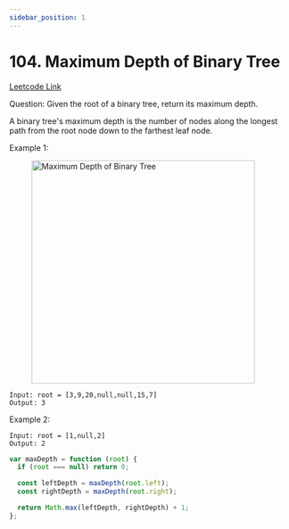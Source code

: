 ```yaml
---
sidebar_position: 1
---
```


# 104. Maximum Depth of Binary Tree

[Leetcode Link](https://leetcode.com/problems/maximum-depth-of-binary-tree/)

Question:
Given the root of a binary tree, return its maximum depth.

A binary tree's maximum depth is the number of nodes along the longest path from the root node down to the farthest leaf node.

Example 1:

<figure>
    <img src="/img/leet/104.jpg" alt="Maximum Depth of Binary Tree" width="400" />
</figure>

```
Input: root = [3,9,20,null,null,15,7]
Output: 3
```

Example 2:

```
Input: root = [1,null,2]
Output: 2
```

```js
var maxDepth = function (root) {
  if (root === null) return 0;

  const leftDepth = maxDepth(root.left);
  const rightDepth = maxDepth(root.right);

  return Math.max(leftDepth, rightDepth) + 1;
};
```
